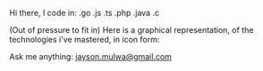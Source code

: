 Hi there, I code in: 
.go .js .ts .php .java .c

(Out of pressure to fit in) Here is a graphical representation, of the technologies i've mastered, in icon form:

Ask me anything: jayson.mulwa@gmail.com

<!--[![Everything Is AWESOME](https://img.youtube.com/vi/StTqXEQ2l-Y/0.jpg)](https://www.youtube.com/watch?v=StTqXEQ2l-Y "Everything Is AWESOME")-->


